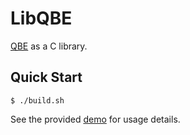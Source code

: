 # LibQBE
[QBE](https://c9x.me/compile/) as a C library.

## Quick Start
```console
$ ./build.sh
```

See the provided [demo](demo/) for usage details.
